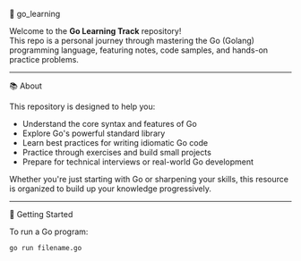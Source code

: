 🧠 go_learning

Welcome to the **Go Learning Track** repository!  
This repo is a personal journey through mastering the Go (Golang) programming language, featuring notes, code samples, and hands-on practice problems.

---
📚 About

This repository is designed to help you:

- Understand the core syntax and features of Go
- Explore Go's powerful standard library
- Learn best practices for writing idiomatic Go code
- Practice through exercises and build small projects
- Prepare for technical interviews or real-world Go development

Whether you're just starting with Go or sharpening your skills, this resource is organized to build up your knowledge progressively.

---

🚀 Getting Started

To run a Go program:

```bash
go run filename.go
